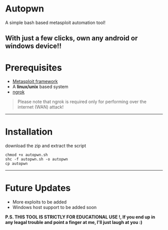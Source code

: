 # Autopwn
A simple bash based metasploit automation tool!

**With just a few clicks, own any android or windows device!!**
------
# Prerequisites
- [Metasploit framework](https://metasploit.help.rapid7.com/docs/installing-the-metasploit-framework)
- A **linux/unix** based system
- [ngrok](https://ngrok.com/) <br>
> Please note that ngrok is required only for performing over the internet (WAN) attack!
------
# Installation
download the zip and extract the script
```
chmod +x autopwn.sh
shc -f autopwn.sh -o autopwn
cp autopwn 
```
------
# Future Updates
- More exploits to be added
- Windows host support to be added soon

**P.S. THIS TOOL IS STRICTLY FOR EDUCATIONAL USE !, If you end up in any leagal trouble and point a finger at me, I'll just laugh at you :)**
